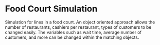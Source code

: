 # Food Court Simulation
Simulation for lines in a food court. An object oriented approach allows the number of restaurants, cashiers per restaurant, types of customers to be changed easily. The variables such as wait time, average number of customers, and more can be changed within the matching objects.
